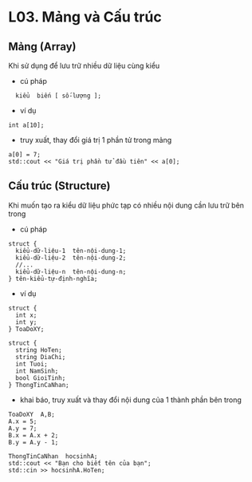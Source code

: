 
# L03. Mảng và Cấu trúc

## Mảng (Array) 
Khi sử dụng để lưu trữ nhiều dữ liệu cùng kiểu
- cú pháp
```
  kiểu  biến [ số-lượng ];
```
- ví dụ
```
int a[10];
```
- truy xuất, thay đổi giá trị 1 phần tử trong mảng
```
a[0] = 7;
std::cout << "Giá trị phần tử đầu tiên" << a[0];
```

## Cấu trúc (Structure)
Khi muốn tạo ra kiểu dữ liệu phức tạp có nhiều nội dung cần lưu trữ bên trong 
- cú pháp
```
struct {
  kiểu-dữ-liệu-1  tên-nội-dung-1;
  kiểu-dữ-liệu-2  tên-nội-dung-2;
  //...
  kiểu-dữ-liệu-n  tên-nội-dung-n;
} tên-kiểu-tự-định-nghĩa;
```

- ví dụ
```
struct {
  int x;
  int y;
} ToaDoXY;

struct {
  string HoTen;
  string DiaChi;
  int Tuoi;
  int NamSinh;
  bool GioiTinh;
} ThongTinCaNhan;
```
- khai báo, truy xuất và thay đổi nội dung của 1 thành phần bên trong
```
ToaDoXY  A,B;
A.x = 5;
A.y = 7;
B.x = A.x + 2;
B.y = A.y - 1;

ThongTinCaNhan  hocsinhA;
std::cout << "Bạn cho biết tên của bạn";
std::cin >> hocsinhA.HoTen;
```
